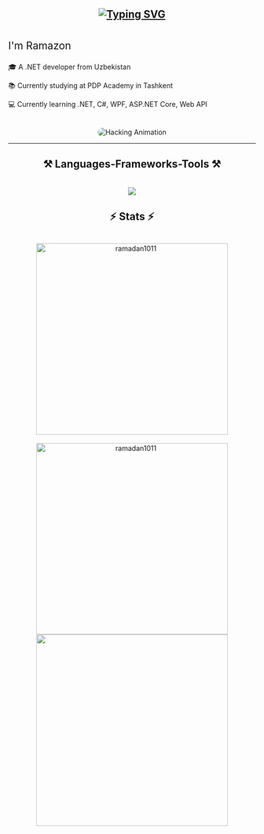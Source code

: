 <div align="center">
  
  [![Typing SVG](https://readme-typing-svg.herokuapp.com?font=Fira+Code&size=30&duration=2000&pause=500&color=Blue&center=true&vCenter=true&lines=Hi,+there+👋)](https://git.io/typing-svg)
  ---

  <!-- Flexbox Section -->
  <div style="display: flex; align-items: center; justify-content: center; gap: 20px; flex-wrap: wrap;">
    <!-- Text Section -->
    <div style="flex: 1; text-align: left; min-width: 300px;">
      <p style="font-size: 1.5em">I'm Ramazon</p>
      <p>🎓 A .NET developer from Uzbekistan</p>
      <p>📚 Currently studying at PDP Academy in Tashkent</p>
      <p>💻 Currently learning .NET, C#, WPF, ASP.NET Core, Web API</p>
    </div>
    <!-- Animation Section -->
    <div style="flex: 1; text-align: center; min-width: 300px;">
      <img src="https://camo.githubusercontent.com/3e4ba60aaf08d8e8b8b91661ac3c263e3b0bb8ded371128dc3fe9b84b5464e42/68747470733a2f2f6d656469612e74656e6f722e636f6d2f726550446644574f33586f41414141642f6861636b696e672e676966" alt="Hacking Animation" style="max-width: 100%; border-radius: 10px;">
    </div>
  </div>

  ---

   <h2 align="center">⚒️ Languages-Frameworks-Tools ⚒️</h2>
<br/>
<div align=center>
    <img src="https://skillicons.dev/icons?i=cs,dotnet,github,postgres,visualstudio,windows,mysql" />
  </div>
  <h2 align="center">⚡️ Stats ⚡️</h2>
  <br/>
<div align=center>
   <img align=center width=390 src="https://github-readme-stats.vercel.app/api/top-langs?username=ramadan1011&show_icons=true&locale=en&layout=compact&theme=react&border_radius=10&size_weight=0.5&count_weight=0.5" alt="ramadan1011" />
</div>
    <br/>
<div align=center>
    <img width=390 align=center src="https://github-readme-stats.vercel.app/api?username=ramadan1011&count_private=true&show_icons=true&locale=en&theme=react&rank_icon=github&border_radius=10" alt="ramadan1011" />
    <img width=390 align=center src="https://github-readme-streak-stats.herokuapp.com/?user=Ramadan1011&count_private=true&theme=react&border_radius=10" />
  </div>

</div>
